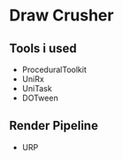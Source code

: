 # Draw Crusher

## Tools i used
* ProceduralToolkit
* UniRx
* UniTask
* DOTween

## Render Pipeline
* URP

 
